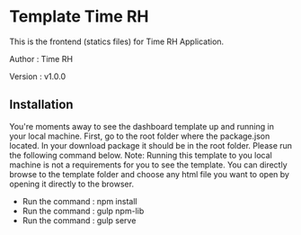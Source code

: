 # Template Time RH 
This is the frontend (statics files) for Time RH Application.

Author : Time RH

Version : v1.0.0


## Installation
You're moments away to see the dashboard template up and running in your local machine. First, go to the root folder where the package.json located. In your download package it should be in the root folder. Please run the following command below.
Note: Running this template to you local machine is not a requirements for you to see the template. You can directly browse to the template folder and choose any html file you want to open by opening it directly to the browser.

* Run the command : npm install
* Run the command : gulp npm-lib
* Run the command : gulp serve